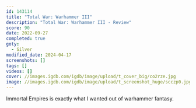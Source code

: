 ```yaml
---
id: 143114
title: "Total War: Warhammer III"
description: "Total War: Warhammer III - Review"
score: 90
date: 2022-09-27
completed: true
goty:
  - Silver
modified_date: 2024-04-17
screenshots: []
tags: []
videos: []
cover: //images.igdb.com/igdb/image/upload/t_cover_big/co2rze.jpg
image: //images.igdb.com/igdb/image/upload/t_screenshot_huge/scczp0.jpg
---
```

Immortal Empires is exactly what I wanted out of warhammer fantasy.